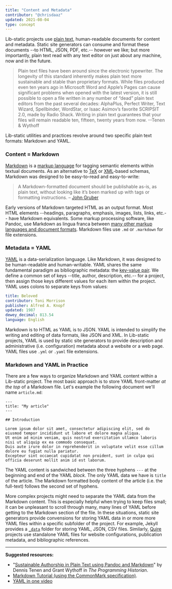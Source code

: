 ```yaml
---
title: "Content and Metadata"
contributor: "@chrisdaaz"
updated: 2021-08-04
type: concept
---
```


Lib-static projects use [plain text](/concepts/plaintext/), human-readable documents for content and metadata. Static site generators can consume and format these documents --to HTML, JSON, PDF, etc.-- however we like; but more importantly, plain text read with any text editor on just about any machine, now and in the future.

> Plain text files have been around since the electronic typewriter. The longevity of this standard inherently makes plain text more sustainable and stable than proprietary formats. While files produced even ten years ago in Microsoft Word and Apple’s Pages can cause significant problems when opened with the latest version, it is still possible to open a file written in any number of “dead” plain text editors from the past several decades: AlphaPlus, Perfect Writer, Text Wizard, Spellbinder, WordStar, or Isaac Asimov’s favorite SCRIPSIT 2.0, made by Radio Shack. Writing in plain text guarantees that your files will remain readable ten, fifteen, twenty years from now. --Tenen & Wythoff

Lib-static utilities and practices revolve around two specific plain text formats: Markdown and YAML.

### Content = Markdown

[Markdown](https://en.wikipedia.org/wiki/Markdown) is a [markup language](https://en.wikipedia.org/wiki/Markup_language) for tagging semantic elements within textual documents. As an alternative to [TeX](https://en.wikipedia.org/wiki/TeX) or [XML](https://en.wikipedia.org/wiki/XML)-based schemas, Markdown was designed to be easy-to-read and easy-to-write:

> A Markdown-formatted document should be publishable as-is, as plain text, without looking like it’s been marked up with tags or formatting instructions. – [John Gruber](https://daringfireball.net/projects/markdown/syntax#philosophy)

Early versions of Markdown targeted HTML as an output format. Most HTML elements --headings, paragraphs, emphasis, images, lists, links, etc.-- have Markdown equivalents. Some markup processing software, like Pandoc, use Markdown as lingua franca between [many other markup languages and document formats](https://pandoc.org/). Markdown files use `.md` or `.markdown` for file extensions.

### Metadata = YAML

[YAML](https://en.wikipedia.org/wiki/YAML) is a data-serialization language. Like Markdown, it was designed to be human-readable and human-writable. YAML shares the same fundamental paradigm as bibliographic metadata: the [key-value pair](https://en.wikipedia.org/wiki/Name%E2%80%93value_pair). We define a common set of keys --title, author, description, etc.-- for a project, then assign those keys different values for each item within the project. YAML uses colons to separate keys from values:

```yaml
title: Beloved
contributor: Toni Morrison
publisher: Alfred A. Knopf
updated: 1987
dewey_decimal: 813.54
language: English
```

Markdown is to HTML as YAML is to JSON. YAML is intended to simplify the writing and editing of data formats, like JSON and XML. In Lib-static projects, YAML is used by static site generators to provide description and administrative (i.e. configuration) metadata about a website or a web page. YAML files use `.yml` or `.yaml` file extensions.

### Markdown and YAML in Practice

There are a few ways to organize Markdown and YAML content within a Lib-static project. The most basic approach is to store YAML front-matter *at the top* of a Markdown file. Let's example the following document we'll name `article.md`:

```
---
title: "My article"
---

## Introduction

Lorem ipsum dolor sit amet, consectetur adipiscing elit, sed do eiusmod tempor incididunt ut labore et dolore magna aliqua. 
Ut enim ad minim veniam, quis nostrud exercitation ullamco laboris nisi ut aliquip ex ea commodo consequat. 
Duis aute irure dolor in reprehenderit in voluptate velit esse cillum dolore eu fugiat nulla pariatur. 
Excepteur sint occaecat cupidatat non proident, sunt in culpa qui officia deserunt mollit anim id est laborum.
```

The YAML content is sandwiched between the three hyphens `---` at the beginning and end of the YAML *block*. The only YAML data we have is `title` of the article. The Markdown formatted body content of the article (i.e. the full-text) follows the second set of hyphens. 

More complex projects might need to separate the YAML data from the Markdown content. This is especially helpful when trying to keep files small; it can be unpleasant to scroll through many, many lines of YAML before getting to the Markdown section of the file. In these situations, static site generators provide convensions for storing YAML data in or more more YAML files within a specific subfolder of the project. For example, Jekyll provides a [`_data`](https://jekyllrb.com/docs/datafiles/) folder for storing YAML, JSON, CSV files. Similarly, [Quire](https://quire.getty.edu/) projects use standalone YAML files for website configurations, publication metadata, and bibliographic references.

---------

**Suggested resources:**

- "[Sustainable Authorship in Plain Text using Pandoc and Markdown](https://doi.org/10.46430/phen0041)" by Dennis Tenen and Grant Wythoff in _The Programming Historian_. 
- [Markdown Tutorial (using the CommonMark specification)](https://commonmark.org/help/tutorial/).
- [YAML in one video](https://youtu.be/cdLNKUoMc6c)
